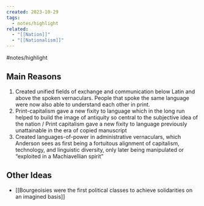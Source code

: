 ```yaml
---
created: 2023-10-29
tags:
  - notes/highlight
related:
  - "[[Nation]]"
  - "[[Nationalism]]"
---
```

#notes/highlight 

## Main Reasons

1. Created unified fields of exchange and communication below Latin and above the spoken vernaculars. People that spoke the same language were now also able to understand each other in print. 
2. Print-capitalism gave a new fixity to language which in the long run helped to build the image of antiquity so central to the subjective idea of the nation / Print capitalism gave a new fixity to language previously unattainable in the era of copied manuscript
3. Created languages-of-power in administrative vernaculars, which Anderson sees as first being a fortuitous alignment of capitalism, technology, and linguistic diversity, only later being manipulated or “exploited in a Machiavellian spirit”

## Other Ideas

- [[Bourgeoisies were the first political classes to achieve solidarities on an imagined basis]]

